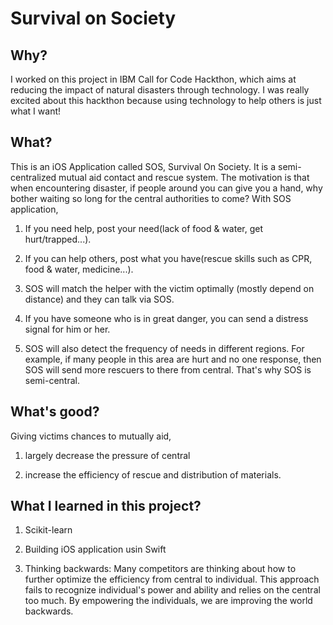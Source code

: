 # Survival on Society

## Why?
I worked on this project in IBM Call for Code Hackthon, which aims at reducing the impact of natural disasters through technology.
I was really excited about this hackthon because using technology to help others is just what I want!

## What?
This is an iOS Application called SOS, Survival On Society. It is a semi-centralized mutual aid contact and rescue system. The motivation is that when encountering disaster, if people around you can give you a hand, why bother waiting so long for the central authorities to come? With SOS application,

1. If you need help, post your need(lack of food & water, get hurt/trapped...).

2. If you can help others, post what you have(rescue skills such as CPR, food & water, medicine...).

3. SOS will match the helper with the victim optimally (mostly depend on distance) and they can talk via SOS.

4. If you have someone who is in great danger, you can send a distress signal for him or her.

5. SOS will also detect the frequency of needs in different regions. For example, if many people in this area are hurt and no one response, then SOS will send more rescuers to there from central. That's why SOS is semi-central.

## What's good?
Giving victims chances to mutually aid,

1. largely decrease the pressure of central

2. increase the efficiency of rescue and distribution of materials. 

## What I learned in this project?
1. Scikit-learn

2. Building iOS application usin Swift

3. Thinking backwards: 
    Many competitors are thinking about how to further optimize the efficiency from central to individual. This approach fails to recognize individual's power and ability and relies on the central too much. By empowering the individuals, we are improving the world backwards.
